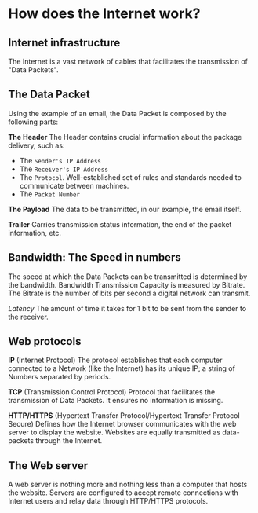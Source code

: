 # How does the Internet work?

## Internet infrastructure

The Internet is a vast network of cables that facilitates the transmission of "Data Packets".

## The Data Packet

Using the example of an email, the Data Packet is composed by the following parts:

**The Header**
The Header contains crucial information about the package delivery, such as:

- The `Sender's IP Address`
- The `Receiver's IP Address`
- The `Protocol`. Well-established set of rules and standards needed to communicate between machines.
- The `Packet Number`

**The Payload**
The data to be transmitted, in our example, the email itself.

**Trailer**
Carries transmission status information, the end of the packet information, etc.

## Bandwidth: The Speed in numbers

The speed at which the Data Packets can be transmitted is determined by the bandwidth. Bandwidth Transmission Capacity is measured by Bitrate.
The Bitrate is the number of bits per second a digital network can transmit.

_Latency_
The amount of time it takes for 1 bit to be sent from the sender to the receiver.

## Web protocols

**IP** (Internet Protocol) The protocol establishes that each computer connected to a Network (like the Internet) has its unique IP; a string of Numbers separated by periods.

**TCP** (Transmission Control Protocol) Protocol that facilitates the transmission of Data Packets. It ensures no information is missing.

**HTTP/HTTPS** (Hypertext Transfer Protocol/Hypertext Transfer Protocol Secure) Defines how the Internet browser communicates with the web server to display the website. Websites are equally transmitted as data-packets through the Internet.

## The Web server

A web server is nothing more and nothing less than a computer that hosts the website.
Servers are configured to accept remote connections with Internet users and relay data through HTTP/HTTPS protocols.
